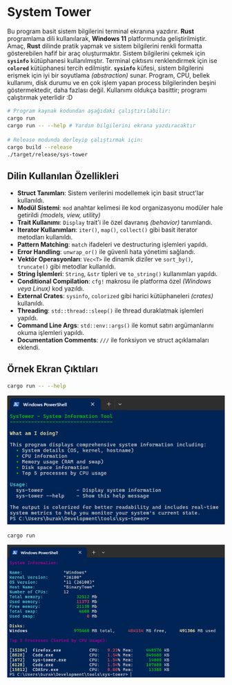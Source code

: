 # System Tower

Bu program basit sistem bilgilerini terminal ekranına yazdırır. **Rust** programlama dili kullanılarak, **Windows 11** platformunda geliştirilmiştir. Amaç, **Rust** dilinde pratik yapmak ve sistem bilgilerini renkli formatta gösterebilen hafif bir araç oluşturmaktır. Sistem bilgilerini çekmek için **`sysinfo`** kütüphanesi kullanılmıştır. Terminal çıktısını renklendirmek için ise **`colored`** kütüphanesi tercih edilmiştir. **`sysinfo`** küfesi, sistem bilgilerini erişmek için iyi bir soyutlama *(abstraction)* sunar. Program, CPU, bellek kullanımı, disk durumu ve en çok işlem yapan process bilgilerinden beşini göstermektedir, daha fazlası değil. Kullanımı oldukça basittir; programı çalıştırmak yeterlidir :D

```bash
# Program kaynak kodundan aşağıdaki çalıştırılabilir:
cargo run
cargo run -- --help # Yardım bilgilerini ekrana yazdıracaktır

# Release modunda derleyip çalıştırmak için:
cargo build --release
./target/release/sys-tower
```

## Dilin Kullanılan Özellikleri

- **Struct Tanımları**: Sistem verilerini modellemek için basit struct'lar kullanıldı.
- **Modül Sistemi**: `mod` anahtar kelimesi ile kod organizasyonu modüler hale getirildi *(models, view, utility)*
- **Trait Kullanımı**: `Display` trait'i ile özel davranış *(behavior)* tanımlandı.
- **Iterator Kullanımları**: `iter()`, `map()`, `collect()` gibi basit iterator metodları kullanıldı.
- **Pattern Matching**: `match` ifadeleri ve destructuring işlemleri yapıldı.
- **Error Handling**: `unwrap_or()` ile güvenli hata yönetimi sağlandı.
- **Vektör Operasyonları**: `Vec<T>` ile dinamik diziler ve `sort_by()`, `truncate()` gibi metodlar kullanıldı.
- **String İşlemleri**: `String`, `&str` tipleri ve `to_string()` kullanımları yapıldı.
- **Conditional Compilation**: `cfg!` makrosu ile platforma özel *(Windows veya Linux)* kod yazıldı.
- **External Crates**: `sysinfo`, `colorized` gibi harici kütüphaneleri *(crates)* kullanıldı.
- **Threading**: `std::thread::sleep()` ile thread duraklatmak işlemleri yapıldı.
- **Command Line Args**: `std::env::args()` ile komut satırı argümanlarını okuma işlemleri yapıldı.
- **Documentation Comments**: `///` ile fonksiyon ve struct açıklamaları eklendi.

## Örnek Ekran Çıktıları

```bash
cargo run -- --help
```

![sys_tower_00](../images/sys_tower_00.png)

```bash
cargo run
```

![sys_tower_01](../images/sys_tower_01.png)
